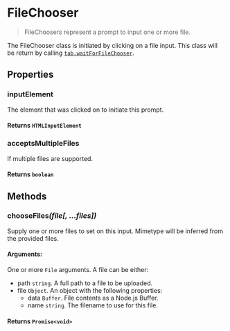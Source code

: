 # FileChooser

> FileChoosers represent a prompt to input one or more file.

The FileChooser class is initiated by clicking on a file input. This class will be return by calling [`tab.waitForFileChooser`](/docs/hero/basic-client/tab#wait-for-file-chooser).

## Properties

### inputElement

The element that was clicked on to initiate this prompt.

#### **Returns** `HTMLInputElement`

### acceptsMultipleFiles

If multiple files are supported.

#### **Returns** `boolean`

## Methods

### chooseFiles<em>(file[, ...files])</em>

Supply one or more files to set on this input. Mimetype will be inferred from the provided files.

#### **Arguments**:

One or more `File` arguments. A file can be either:
 - path `string`. A full path to a file to be uploaded.
 - file `Object`. An object with the following properties: 
   - data `Buffer`. File contents as a Node.js Buffer.
   - name `string`. The filename to use for this file.

#### **Returns** `Promise<void>`

